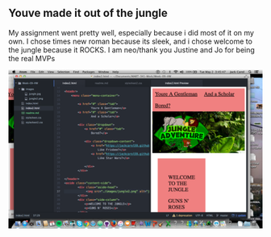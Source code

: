 ## Youve made it out of the jungle
My assignment went pretty well, especially because i did most of it on my own. I chose times new roman because its sleek, and i chose welcome to the jungle because it ROCKS. I am neo/thank you Justine and Jo for being the real MVPs

![text](images/screenshot.png)
